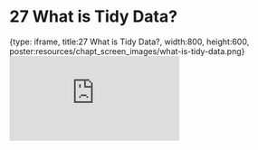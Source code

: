 # 27 What is Tidy Data?
 
{type: iframe, title:27 What is Tidy Data?, width:800, height:600, poster:resources/chapt_screen_images/what-is-tidy-data.png}
![](https://datatrail-jhu.github.io/DataTrail/no_toc/what-is-tidy-data.html)
 

 
